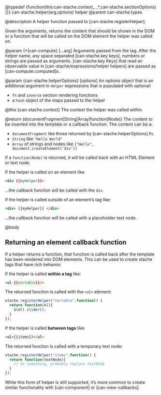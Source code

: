 @typedef {function(this:can-stache.context,...*,can-stache.sectionOptions){}} can-stache.helper(arg,options) helper
@parent can-stache.types

@description A helper function passed to [can-stache.registerHelper].

Given the arguments, returns the content that should be shown in the DOM
or a function that will be called on the DOM element the helper was
called on.

@param {*|can-compute} [...arg] Arguments passed from the tag. After the helper
name, any space separated [can-stache.key keys], numbers or
strings are passed as arguments. [can-stache.key Keys] that
read an observable value in [can-stache/expressions/helper helpers] are passed as [can-compute.computed]s .

@param {can-stache.helperOptions} [options] An options object
that is an additional argument in `Helper` expressions that is populated with optional:

- `fn` and `inverse` section rendering functions
- a `hash` object of the maps passed to the helper

@this {can-stache.context} The context the helper was
called within.

  @return {documentFragment|String|Array|function(Node)} The content to be inserted into the template or a callback function.  The content can be a:

   - `documentFragment` like those returned by [can-stache.helperOptions].fn.
   - `String` like `"Hello World"`
   - `Array` of strings and nodes like `["Hello", document.createElement('div')]`

  If a `function(Node)` is returned, it will be called back with an HTML Element or text node.  

  If the helper is called on an element like:

  ```html
  <div {{myHelper}}>
  ```

  …the callback function will be called with the `div`.  

  If the helper is called
  outside of an element’s tag like:

  ```html
  <div> {{myHelper}} </div>
  ```

  …the callback function will be called with a placeholder text node.  


@body


## Returning an element callback function

If a helper returns a function, that function is called back after
the template has been rendered into DOM elements. This can
be used to create stache tags that have rich behavior.

If the helper is called __within a tag__ like:

```html
<ul {{sortable}}/>
```

The returned function is called with the `<ul>` element:

```js
stache.registerHelper("sortable",function() {
  return function(el){
    $(el).slider();
  }
});
```

If the helper is called __between tags__ like:

```html
<ul>{{items}}</ul>
```

The returned function is called with a temporary text node:

```js
stache.registerHelper("items",function() {
  return function(textNode){
    // do something, probably replace textNode
  }
});
```

While this form of helper is still supported, it’s more common
to create similar functionality with [can-component] or [can-view-callbacks].
